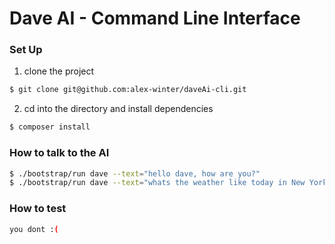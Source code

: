 # Dave AI - Command Line Interface

### Set Up

1) clone the project

```bash
$ git clone git@github.com:alex-winter/daveAi-cli.git
```

2) cd into the directory and install dependencies
```bash 
$ composer install
``` 

### How to talk to the AI

```bash
$ ./bootstrap/run dave --text="hello dave, how are you?"
$ ./bootstrap/run dave --text="whats the weather like today in New York?"
```

### How to test

```bash
you dont :(
```
